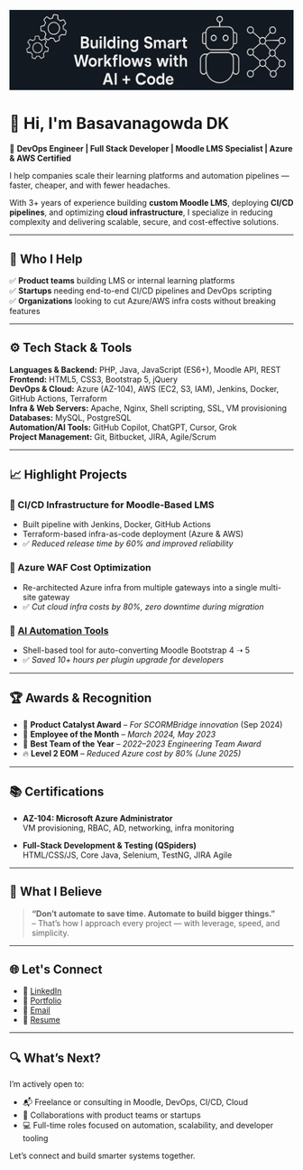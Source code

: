 ![Banner](banner.jpg)

# 👋 Hi, I'm Basavanagowda DK

🚀 **DevOps Engineer | Full Stack Developer | Moodle LMS Specialist | Azure & AWS Certified**

I help companies scale their learning platforms and automation pipelines — faster, cheaper, and with fewer headaches.

With 3+ years of experience building **custom Moodle LMS**, deploying **CI/CD pipelines**, and optimizing **cloud infrastructure**, I specialize in reducing complexity and delivering scalable, secure, and cost-effective solutions.

---

## 💼 Who I Help

✅ **Product teams** building LMS or internal learning platforms  
✅ **Startups** needing end-to-end CI/CD pipelines and DevOps scripting  
✅ **Organizations** looking to cut Azure/AWS infra costs without breaking features

---

## ⚙️ Tech Stack & Tools

**Languages & Backend:** PHP, Java, JavaScript (ES6+), Moodle API, REST  
**Frontend:** HTML5, CSS3, Bootstrap 5, jQuery  
**DevOps & Cloud:** Azure (AZ-104), AWS (EC2, S3, IAM), Jenkins, Docker, GitHub Actions, Terraform  
**Infra & Web Servers:** Apache, Nginx, Shell scripting, SSL, VM provisioning  
**Databases:** MySQL, PostgreSQL  
**Automation/AI Tools:** GitHub Copilot, ChatGPT, Cursor, Grok  
**Project Management:** Git, Bitbucket, JIRA, Agile/Scrum

---

## 📈 Highlight Projects

### 🔹 CI/CD Infrastructure for Moodle-Based LMS
- Built pipeline with Jenkins, Docker, GitHub Actions  
- Terraform-based infra-as-code deployment (Azure & AWS)  
- ✅ *Reduced release time by 60% and improved reliability*

### 🔹 Azure WAF Cost Optimization
- Re-architected Azure infra from multiple gateways into a single multi-site gateway  
- ✅ *Cut cloud infra costs by 80%, zero downtime during migration*

### 🔹 [AI Automation Tools](https://github.com/BASAVANAGOWDADK/ai-automation-tools)
- Shell-based tool for auto-converting Moodle Bootstrap 4 ➝ 5  
- ✅ *Saved 10+ hours per plugin upgrade for developers*

---

## 🏆 Awards & Recognition

- 🏅 **Product Catalyst Award** – *For SCORMBridge innovation* (Sep 2024)  
- 🧠 **Employee of the Month** – *March 2024, May 2023*  
- 💎 **Best Team of the Year** – *2022–2023 Engineering Team Award*  
- 🔥 **Level 2 EOM** – *Reduced Azure cost by 80% (June 2025)*

---

## 📚 Certifications

- **AZ-104: Microsoft Azure Administrator**  
  VM provisioning, RBAC, AD, networking, infra monitoring

- **Full-Stack Development & Testing (QSpiders)**  
  HTML/CSS/JS, Core Java, Selenium, TestNG, JIRA Agile

---

## 🧠 What I Believe

> **“Don’t automate to save time. Automate to build bigger things.”**  
> – That’s how I approach every project — with leverage, speed, and simplicity.

---

## 🌐 Let's Connect

- 🔗 [LinkedIn](https://www.linkedin.com/in/basavanagowda-d-k-b6b56a1a2)  
- 💼 [Portfolio](https://www.basavanagowdadk.work)  
- 📧 [Email](mailto:basavanagowdadk@gmail.com)  
- 📁 [Resume](https://drive.google.com/drive/folders/10mMLMhv6o8Cd7BayDe4KqLI7waCaPWia?dmr=1&ec=wgc-drive-hero-goto)

---

## 🔍 What’s Next?

I’m actively open to:
- 📬 Freelance or consulting in Moodle, DevOps, CI/CD, Cloud
- 🤝 Collaborations with product teams or startups
- 💻 Full-time roles focused on automation, scalability, and developer tooling

Let’s connect and build smarter systems together.

